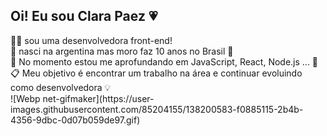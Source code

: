 ## Oi! Eu sou Clara Paez 💗

<div> 
  🙇‍♀️ sou uma desenvolvedora front-end!<br>
  🦋 nasci na argentina mas moro faz 10 anos no Brasil 💟<br>
  🌱 No momento estou me aprofundando em JavaScript, React, Node.js ... 📖<br>
  📋 Meu objetivo é encontrar um trabalho na área e continuar evoluindo como desenvolvedora 💡<br>
</div>

<div>
  ![Webp net-gifmaker](https://user-images.githubusercontent.com/85204155/138200583-f0885115-2b4b-4356-9dbc-0d07b059de97.gif)
</div>
